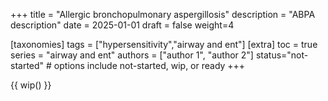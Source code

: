 +++
title = "Allergic bronchopulmonary aspergillosis"
description = "ABPA description"
date = 2025-01-01
draft = false
weight=4

[taxonomies]
tags = ["hypersensitivity","airway and ent"]
[extra]
toc = true
series = "airway and ent"
authors = ["author 1", "author 2"]
status="not-started" # options include not-started, wip, or ready
+++

{{ wip() }}

<div class="blur-container">

</div>

